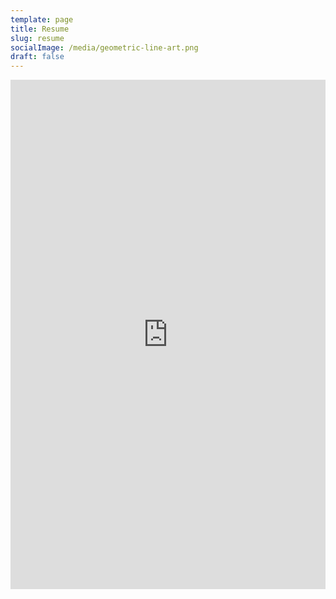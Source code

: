 ```yaml
---
template: page
title: Resume
slug: resume
socialImage: /media/geometric-line-art.png
draft: false
---
```

  <iframe frameborder="0" scrolling="no"
     width="100%" height="815px"
     src="https://drive.google.com/file/d/1fhaylt6Q87YY1IUJ6SebijPMR23Sa058/preview">
  </iframe>
